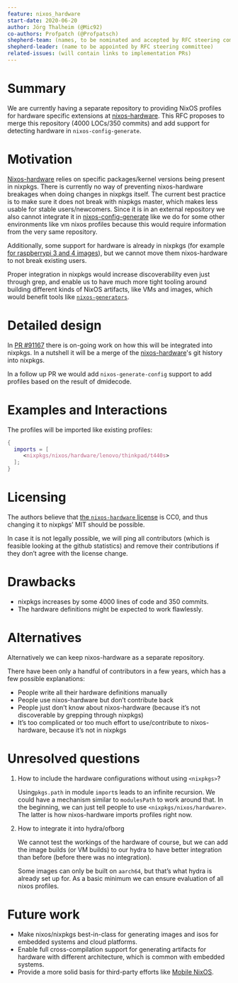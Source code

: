 ```yaml
---
feature: nixos_hardware
start-date: 2020-06-20
author: Jörg Thalheim (@Mic92)
co-authors: Profpatch (@Profpatsch)
shepherd-team: (names, to be nominated and accepted by RFC steering committee)
shepherd-leader: (name to be appointed by RFC steering committee)
related-issues: (will contain links to implementation PRs)
---
```


# Summary
[summary]: #summary

We are currently having a separate repository to providing NixOS profiles for hardware specific extensions at [nixos-hardware](https://github.com/NixOS/nixos-hardware). This RFC proposes to merge this repository (4000 LOCs/350 commits) and add support for detecting hardware in `nixos-config-generate`.


# Motivation
[motivation]: #motivation

[Nixos-hardware](https://github.com/NixOS/nixos-hardware) relies on specific packages/kernel versions being present in nixpkgs. There is currently no way of preventing nixos-hardware breakages when doing changes in nixpkgs itself. The current best practice is to make sure it does not break with nixpkgs master, which makes less usable for stable users/newcomers. Since it is in an external repository we also cannot integrate  it in [nixos-config-generate](https://github.com/NixOS/nixos-hardware/issues/49) like we do for some other environments like vm nixos profiles because this would require information from the very same repository.

Additionally, some support for hardware is already in nixpkgs (for example [for raspberrypi 3 and 4 images](https://github.com/NixOS/nixpkgs/issues/63720)), but we cannot move them nixos-hardware to not break existing users.

Proper integration in nixpkgs would increase discoverability even just through grep, and enable us to have much more tight tooling around building different kinds of NixOS artifacts, like VMs and images, which would benefit tools like [`nixos-generators`](https://github.com/nix-community/nixos-generators).

# Detailed design
[design]: #detailed-design

In [PR #91167](https://github.com/NixOS/nixpkgs/pull/91167) there is on-going work on how this will be integrated into nixpkgs. In a nutshell it will be a merge of the [nixos-hardware](https://github.com/NixOS/nixos-hardware)'s git history into nixpkgs.

In a follow up PR we would add `nixos-generate-config` support
to add profiles based on the result of dmidecode.


# Examples and Interactions
[examples-and-interactions]: #examples-and-interactions

The profiles will be imported like existing profiles:

```nix
{
  imports = [
     <nixpkgs/nixos/hardware/lenovo/thinkpad/t440s>
  ];
}
```


# Licensing

The authors believe that [the `nixos-hardware` license](https://github.com/NixOS/nixos-hardware/blob/master/COPYING)
is CC0, and thus changing it to nixpkgs’ MIT should be possible.

In case it is not legally possible, we will ping all contributors
(which is feasible looking at the github statistics) and remove
their contributions if they don’t agree with the license change.

# Drawbacks
[drawbacks]: #drawbacks

* nixpkgs increases by some 4000 lines of code and 350 commits.
* The hardware definitions might be expected to work flawlessly.

# Alternatives
[alternatives]: #alternatives

Alternatively we can keep nixos-hardware as a separate repository.

There have been only a handful of contributors in a few years,
which has a few possible explanations:


* People write all their hardware definitions manually
* People use nixos-hardware but don’t contribute back
* People just don’t know about nixos-hardware (because it’s not discoverable by grepping through nixpkgs)
* It’s too complicated or too much effort to use/contribute to nixos-hardware, because it’s not in nixpkgs

# Unresolved questions
[unresolved]: #unresolved-questions

1. How to include the hardware configurations without using `<nixpkgs>`?

   Using`pkgs.path` in module `import`s leads to an infinite recursion.
   We could have a mechanism similar to `modulesPath` to work around that. 
   In the beginning, we can just tell people to use `<nixpkgs/nixos/hardware>`. The latter is how nixos-hardware
   imports profiles right now.

2. How to integrate it into hydra/ofborg
   
   We cannot test the workings of the hardware of course,
   but we can add the image builds (or VM builds) to our hydra
   to have better integration than before (before there was no integration).
   
   Some images can only be built on `aarch64`, but that’s what hydra is already set up for.
   As a basic minimum we can ensure evaluation of all nixos profiles.


# Future work
[future]: #future-work

* Make nixos/nixpkgs best-in-class for generating images and isos for embedded systems and cloud platforms.
* Enable full cross-compilation support for generating artifacts for hardware with different architecture, which is common with embedded systems.
* Provide a more solid basis for third-party efforts like [Mobile NixOS](https://github.com/NixOS/mobile-nixos).

